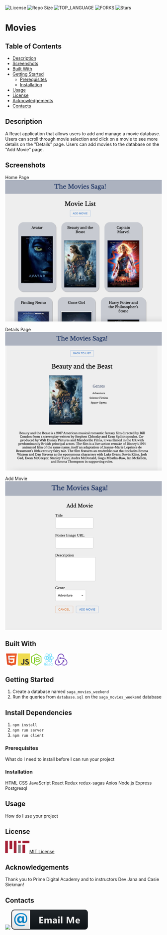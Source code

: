 ![License](https://img.shields.io/github/license/clairethallon/weekend-movie-sagas-ct.svg?style=for-the-badge) ![Repo Size](https://img.shields.io/github/languages/code-size/clairethallon/weekend-movie-sagas-ct.svg?style=for-the-badge) ![TOP_LANGUAGE](https://img.shields.io/github/languages/top/clairethallon/weekend-movie-sagas-ct.svg?style=for-the-badge) ![FORKS](https://img.shields.io/github/forks/clairethallon/weekend-movie-sagas-ct.svg?style=for-the-badge&social) ![Stars](https://img.shields.io/github/stars/clairethallon/weekend-movie-sagas-ct.svg?style=for-the-badge)
    
# Movies 

## Table of Contents

- [Description](#description)
- [Screenshots](#screenshots)
- [Built With](#built-with)
- [Getting Started](#getting-started)
  - [Prerequisites](#prerequisites)
  - [Installation](#installation)
- [Usage](#usage)
- [License](#license)
- [Acknowledgements](#acknowledgements)
- [Contacts](#contacts)

## Description

A React application that allows users to add and manage a movie database. Users can scroll through movie selection and click on a movie to see more details on the "Details" page. Users can add movies to the database on the "Add Movie" page. 

## Screenshots

Home Page
<img src="public/images/Home_Page.png" />

Details Page
<img src="public/images/Details_Page.png" />

Add Movie
<img src="public/images/Add_Movie.png" />

## Built With

<a href="https://developer.mozilla.org/en-US/docs/Web/HTML"><img src="https://raw.githubusercontent.com/devicons/devicon/master/icons/html5/html5-original.svg" height="40px" width="40px" /></a><a href="https://developer.mozilla.org/en-US/docs/Web/JavaScript"><img src="https://raw.githubusercontent.com/devicons/devicon/master/icons/javascript/javascript-original.svg" height="40px" width="40px" /></a><a href="https://nodejs.org/en/"><img src="https://raw.githubusercontent.com/devicons/devicon/master/icons/nodejs/nodejs-original.svg" height="40px" width="40px" /></a><a href="https://reactjs.org/"><img src="https://raw.githubusercontent.com/devicons/devicon/master/icons/react/react-original-wordmark.svg" height="40px" width="40px" /></a><a href="https://redux.js.org/"><img src="https://raw.githubusercontent.com/devicons/devicon/master/icons/redux/redux-original.svg" height="40px" width="40px" /></a>

## Getting Started


1. Create a database named `saga_movies_weekend`
2. Run the queries from `database.sql` on the `saga_movies_weekend` database

## Install Dependencies

1. `npm install`
2. `npm run server`
3. `npm run client`


### Prerequisites

What do I need to install before I can run your project

### Installation

HTML
CSS
JavaScript
React
Redux
redux-sagas
Axios
Node.js
Express
Postgresql


## Usage

How do I use your project


## License

<a href="https://choosealicense.com/licenses/mit/"><img src="https://raw.githubusercontent.com/johnturner4004/readme-generator/master/src/components/assets/images/mit.svg" height=40 />MIT License</a>

## Acknowledgements

Thank you to Prime Digital Academy and to instructors Dev Jana and Casie Siekman!

## Contacts

<a href="https://www.linkedin.com/in/"><img src="https://img.shields.io/badge/LinkedIn-0077B5?style=for-the-badge&logo=linkedin&logoColor=white" /></a>  <a href="mailto:clairethallon@gmail.com"><img src=https://raw.githubusercontent.com/johnturner4004/readme-generator/master/src/components/assets/images/email_me_button_icon_151852.svg /></a>